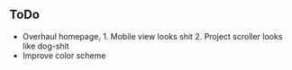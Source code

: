 ## ToDo

- Overhaul homepage, 1. Mobile view looks shit 2. Project scroller looks like dog-shit
- Improve color scheme